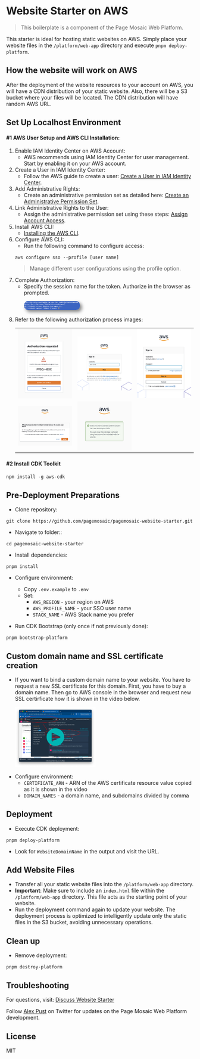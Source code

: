# Website Starter on AWS

> This boilerplate is a component of the Page Mosaic Web Platform.

This starter is ideal for hosting static websites on AWS.
Simply place your website files in the `/platform/web-app` directory and execute `pnpm deploy-platform`.

## How the website will work on AWS
After the deployment of the website resources to your account on AWS, you will have a CDN distribution of your static website.
Also, there will be a S3 bucket where your files will be located. The CDN distribution will have random AWS URL. 

## Set Up Localhost Environment

#### #1 AWS User Setup and AWS CLI Installation:

1. Enable IAM Identity Center on AWS Account:
    * AWS recommends using IAM Identity Center for user management. Start by enabling it on your AWS account.
1. Create a User in IAM Identity Center:
    * Follow the AWS guide to create a user: [Create a User in IAM Identity Center](https://docs.aws.amazon.com/singlesignon/latest/userguide/get-started-use-identity-center-directory-create-user-in-identity-center.html).
1. Add Administrative Rights:
    * Create an administrative permission set as detailed here: [Create an Administrative Permission Set](https://docs.aws.amazon.com/singlesignon/latest/userguide/get-started-create-an-administrative-permission-set.html).
1. Link Administrative Rights to the User:
    * Assign the administrative permission set using these steps: [Assign Account Access](https://docs.aws.amazon.com/singlesignon/latest/userguide/get-started-assign-account-access-admin-user.html).
1. Install AWS CLI:
    * [Installing the AWS CLI](https://docs.aws.amazon.com/cli/latest/userguide/getting-started-install.html).
1. Configure AWS CLI:
    * Run the following command to configure access:
    ```shell
    aws configure sso --profile [user name]
    ```
   > Manage different user configurations using the profile option.
1. Complete Authorization:
    * Specify the session name for the token. Authorize in the browser as prompted.
      <p>
        <img src="https://github.com/pagemosaic/.github/blob/main/images/aws_sso_auth/aws_sso_auth_6.png" alt="Image 6" width="33%" style="border-radius: 10px; box-shadow: 5px 5px 10px grey;"/>
      </p>
1. Refer to the following authorization process images:
      <p>
      <table>
        <tr>
          <td width="33%"><img src="https://github.com/pagemosaic/.github/blob/main/images/aws_sso_auth/aws_sso_auth_1.png" alt="Image 1" style="max-width:100%;"></td>
          <td width="33%"><img src="https://github.com/pagemosaic/.github/blob/main/images/aws_sso_auth/aws_sso_auth_2.png" alt="Image 2" style="max-width:100%;"></td>
          <td width="33%"><img src="https://github.com/pagemosaic/.github/blob/main/images/aws_sso_auth/aws_sso_auth_3.png" alt="Image 3" style="max-width:100%;"></td>
        </tr>
        <tr>
          <td width="33%"><img src="https://github.com/pagemosaic/.github/blob/main/images/aws_sso_auth/aws_sso_auth_4.png" alt="Image 1" style="max-width:100%;"></td>
          <td width="33%"><img src="https://github.com/pagemosaic/.github/blob/main/images/aws_sso_auth/aws_sso_auth_5.png" alt="Image 2" style="max-width:100%;"></td>
          <td width="33%"></td>
        </tr>
      </table>
      </p>

#### #2 Install CDK Toolkit
```shell
npm install -g aws-cdk
```

## Pre-Deployment Preparations
* Clone repository:
```shell
git clone https://github.com/pagemosaic/pagemosaic-website-starter.git
```

* Navigate to folder::
```shell
cd pagemosaic-website-starter
```

* Install dependencies:
```shell
pnpm install
```

* Configure environment:
  * Copy `.env.example` to `.env`
  * Set:
    * `AWS_REGION` - your region on AWS
    * `AWS_PROFILE_NAME` - your SSO user name
    * `STACK_NAME` - AWS Stack name you prefer

* Run CDK Bootstrap (only once if not previously done):
```shell
pnpm bootstrap-platform
```

## Custom domain name and SSL certificate creation
* If you want to bind a custom domain name to your website. You have to request a new SSL certificate for this domain.
First, you have to buy a domain name. Then go to AWS console in the browser and request new SSL certirficate how it is shown in the video below.
   <p>
      <a href="https://youtu.be/kiEkHLNfAGo" target="_blank">
   <img src="https://github.com/pagemosaic/.github/blob/main/images/website_starter_videos_covers/SSL_certificate_request.png" alt="SSL certificate issuing" width="45%"/>
      </a>
   </p>
* Configure environment:
  * `CERTIFICATE_ARN` - ARN of the AWS certificate resource value copied as it is shown in the video
  * `DOMAIN_NAMES` - a domain name, and subdomains divided by comma

## Deployment

* Execute CDK deployment:
```shell
pnpm deploy-platform
```

* Look for `WebsiteDomainName` in the output and visit the URL.

## Add Website Files
* Transfer all your static website files into the `/platform/web-app` directory.
* **Important**: Make sure to include an `index.html` file within the `/platform/web-app` directory. This file acts as the starting point of your website.
* Run the deployment command again to update your website. The deployment process is optimized to intelligently update only the static files in the S3 bucket, avoiding unnecessary operations.

## Clean up

* Remove deployment:
```shell
pnpm destroy-platform
```

## Troubleshooting

For questions, visit: [Discuss Website Starter](https://github.com/orgs/pagemosaic/discussions/categories/website-starter)

Follow [Alex Pust](https://twitter.com/alex_pustovalov) on Twitter for updates on the Page Mosaic Web Platform development.

## License

MIT
